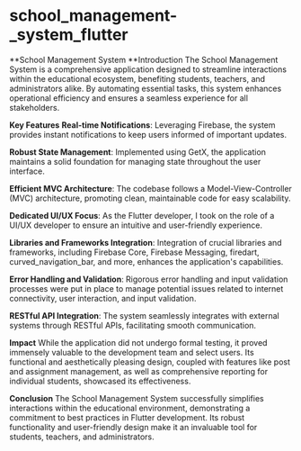 # school_management-_system_flutter
**School Management System
**Introduction
The School Management System is a comprehensive application designed to streamline interactions within the educational ecosystem, benefiting students, teachers, and administrators alike. By automating essential tasks, this system enhances operational efficiency and ensures a seamless experience for all stakeholders.

**Key Features**
**Real-time Notifications**: Leveraging Firebase, the system provides instant notifications to keep users informed of important updates.

**Robust State Management**: Implemented using GetX, the application maintains a solid foundation for managing state throughout the user interface.

**Efficient MVC Architecture**: The codebase follows a Model-View-Controller (MVC) architecture, promoting clean, maintainable code for easy scalability.

**Dedicated UI/UX Focus**: As the Flutter developer, I took on the role of a UI/UX developer to ensure an intuitive and user-friendly experience.

**Libraries and Frameworks Integration**: Integration of crucial libraries and frameworks, including Firebase Core, Firebase Messaging, firedart, curved_navigation_bar, and more, enhances the application's capabilities.

**Error Handling and Validation**: Rigorous error handling and input validation processes were put in place to manage potential issues related to internet connectivity, user interaction, and input validation.

**RESTful API Integration**: The system seamlessly integrates with external systems through RESTful APIs, facilitating smooth communication.

**Impact**
While the application did not undergo formal testing, it proved immensely valuable to the development team and select users. Its functional and aesthetically pleasing design, coupled with features like post and assignment management, as well as comprehensive reporting for individual students, showcased its effectiveness.

**Conclusion**
The School Management System successfully simplifies interactions within the educational environment, demonstrating a commitment to best practices in Flutter development. Its robust functionality and user-friendly design make it an invaluable tool for students, teachers, and administrators.

